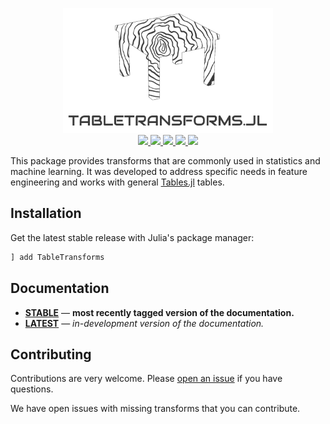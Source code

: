 <p align="center">
  <img src="docs/src/assets/logo.png" height="200"><br>
  <a href="https://github.com/JuliaML/TableTransforms.jl/actions">
    <img src="https://img.shields.io/github/workflow/status/JuliaML/TableTransforms.jl/CI?style=flat-square">
  </a>
  <a href="https://codecov.io/gh/JuliaML/TableTransforms.jl">
    <img src="https://img.shields.io/codecov/c/github/JuliaML/TableTransforms.jl?style=flat-square">
  </a>
  <a href="https://JuliaML.github.io/TableTransforms.jl/stable">
    <img src="https://img.shields.io/badge/docs-stable-blue?style=flat-square">
  </a>
  <a href="https://JuliaML.github.io/TableTransforms.jl/dev">
    <img src="https://img.shields.io/badge/docs-latest-blue?style=flat-square">
  </a>
  <a href="LICENSE">
    <img src="https://img.shields.io/badge/license-MIT-blue.svg?style=flat-square">
  </a>
</p>

This package provides transforms that are commonly used in statistics
and machine learning. It was developed to address specific needs in
feature engineering and works with general
[Tables.jl](https://github.com/JuliaData/Tables.jl) tables.

## Installation

Get the latest stable release with Julia's package manager:

```julia
] add TableTransforms
```

## Documentation

- [**STABLE**][docs-stable-url] &mdash; **most recently tagged version of the documentation.**
- [**LATEST**][docs-latest-url] &mdash; *in-development version of the documentation.*

## Contributing

Contributions are very welcome. Please [open an issue](https://github.com/JuliaML/TableTransforms.jl/issues) if you have questions.

We have open issues with missing transforms that you can contribute.

[docs-stable-url]: https://JuliaML.github.io/TableTransforms.jl/stable
[docs-latest-url]: https://JuliaML.github.io/TableTransforms.jl/dev
